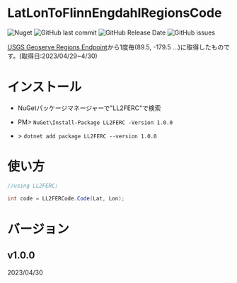 # LatLonToFlinnEngdahlRegionsCode
![Nuget](https://img.shields.io/nuget/v/LL2FERC)
![GitHub last commit](https://img.shields.io/github/last-commit/Ichihai1415/LL2FERC)
![GitHub Release Date](https://img.shields.io/github/release-date/Ichihai1415/LL2FERC)
![GitHub issues](https://img.shields.io/github/issues/Ichihai1415/LL2FERC)

[USGS Geoserve Regions Endpoint](https://earthquake.usgs.gov/ws/geoserve/regions.php)から1度毎(89.5, -179.5 ...)に取得したものです。(取得日:2023/04/29~4/30)

# インストール

- NuGetパッケージマネージャーで"LL2FERC"で検索

- PM> `NuGet\Install-Package LL2FERC -Version 1.0.0`

- \> `dotnet add package LL2FERC --version 1.0.0`

# 使い方
```c#
//using LL2FERC;

int code = LL2FERCode.Code(Lat, Lon);
```

# バージョン

## v1.0.0
2023/04/30
